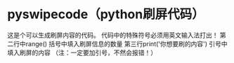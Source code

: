 # pyswipecode（python刷屏代码）
这是个可以生成刷屏内容的代码。
代码中的特殊符号必须用英文输入法打出！
第二行中range() 括号中填入刷屏信息的数量
第三行print('你想要刷的内容') 引号中填入刷屏的内容 （注：一定要加引号，不然会报错！）
